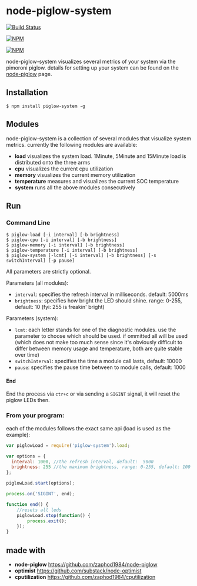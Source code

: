 # node-piglow-system

[![Build Status](https://travis-ci.org/zaphod1984/node-piglow-system.png)](https://travis-ci.org/zaphod1984/node-piglow-system)

[![NPM](https://nodei.co/npm/piglow-system.png)](https://nodei.co/npm/piglow-system/)

[![NPM](https://nodei.co/npm-dl/piglow-system.png?months=3)](https://nodei.co/npm/piglow-system/)

node-piglow-system visualizes several metrics of your system via the pimoroni piglow.
details for setting up your system can be found on the [node-piglow](https://github.com/zaphod1984/node-piglow) page.

## Installation

```
$ npm install piglow-system -g
```

## Modules

node-piglow-system is a collection of several modules that visualize system metrics.
currently the following modules are available:

- **load** visualizes the system load. 1Minute, 5Minute and 15Minute load is distributed onto the three arms
- **cpu** visualizes the current cpu utilization
- **memory** visualizes the current memory utilization
- **temperature** measures and visualizes the current SOC temperature
- **system** runs all the above modules consecutively

## Run



### Command Line
```
$ piglow-load [-i interval] [-b brightness]
$ piglow-cpu [-i interval] [-b brightness]
$ piglow-memory [-i interval] [-b brightness]
$ piglow-temperature [-i interval] [-b brightness]
$ piglow-system [-lcmt] [-i interval] [-b brightness] [-s switchInterval] [-p pause]
```

All parameters are strictly optional.

Parameters (all modules):

- `interval`: specifies the refresh interval in milliseconds. default: 5000ms
- `brightness`: specifies how bright the LED should shine. range: 0-255, default: 10 (fyi: 255 is freakin' bright)

Parameters (system):

- `lcmt`: each letter stands for one of the diagnostic modules. use the parameter to choose which should be used. if ommitted all will be used (which does not make too much sense since it's obviously difficult to differ between memory usage and temperature, both are quite stable over time)
- `switchInterval`: specifies the time a module call lasts, default: 10000
- `pause`: specifies the pause time between to module calls, default: 1000

#### End

End the process via `ctr+c` or via sending a `SIGINT` signal, it will reset the piglow LEDs then.

### From your program:

each of the modules follows the exact same api (load is used as the example):

```javascript
var piglowLoad = require('piglow-system').load;

var options = {
  interval: 1000, //the refresh interval, default:  5000
  brightness: 255 //the maximum brightness, range: 0-255, default: 100
};

piglowLoad.start(options);

process.on('SIGINT', end);

function end() {
    //resets all leds
    piglowLoad.stop(function() {
        process.exit();
    });
}
```

## made with
- **node-piglow** https://github.com/zaphod1984/node-piglow
- **optimist** https://github.com/substack/node-optimist
- **cputilization** https://github.com/zaphod1984/cputilization

